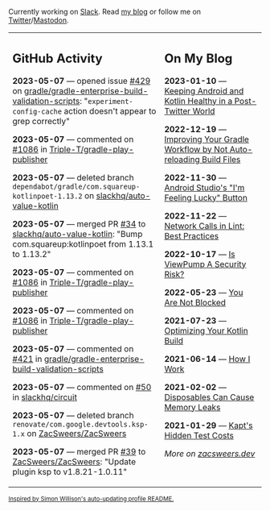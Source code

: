 Currently working on [Slack](https://slack.com/). Read [my blog](https://zacsweers.dev/) or follow me on [Twitter](https://twitter.com/ZacSweers)/[Mastodon](https://hachyderm.io/@ZacSweers).

<table><tr><td valign="top" width="60%">

## GitHub Activity
<!-- githubActivity starts -->
**2023-05-07** — opened issue [#429](https://github.com/gradle/gradle-enterprise-build-validation-scripts/issues/429) on [gradle/gradle-enterprise-build-validation-scripts](https://github.com/gradle/gradle-enterprise-build-validation-scripts): "`experiment-config-cache` action doesn't appear to grep correctly"

**2023-05-07** — commented on [#1086](https://github.com/Triple-T/gradle-play-publisher/pull/1086#issuecomment-1537654672) in [Triple-T/gradle-play-publisher](https://github.com/Triple-T/gradle-play-publisher)

**2023-05-07** — deleted branch `dependabot/gradle/com.squareup-kotlinpoet-1.13.2` on [slackhq/auto-value-kotlin](https://github.com/slackhq/auto-value-kotlin)

**2023-05-07** — merged PR [#34](https://github.com/slackhq/auto-value-kotlin/pull/34) to [slackhq/auto-value-kotlin](https://github.com/slackhq/auto-value-kotlin): "Bump com.squareup:kotlinpoet from 1.13.1 to 1.13.2"

**2023-05-07** — commented on [#1086](https://github.com/Triple-T/gradle-play-publisher/pull/1086#issuecomment-1537535460) in [Triple-T/gradle-play-publisher](https://github.com/Triple-T/gradle-play-publisher)

**2023-05-07** — commented on [#1086](https://github.com/Triple-T/gradle-play-publisher/pull/1086#issuecomment-1537532437) in [Triple-T/gradle-play-publisher](https://github.com/Triple-T/gradle-play-publisher)

**2023-05-07** — commented on [#421](https://github.com/gradle/gradle-enterprise-build-validation-scripts/issues/421#issuecomment-1537529487) in [gradle/gradle-enterprise-build-validation-scripts](https://github.com/gradle/gradle-enterprise-build-validation-scripts)

**2023-05-07** — commented on [#50](https://github.com/slackhq/circuit/issues/50#issuecomment-1537504213) in [slackhq/circuit](https://github.com/slackhq/circuit)

**2023-05-07** — deleted branch `renovate/com.google.devtools.ksp-1.x` on [ZacSweers/ZacSweers](https://github.com/ZacSweers/ZacSweers)

**2023-05-07** — merged PR [#39](https://github.com/ZacSweers/ZacSweers/pull/39) to [ZacSweers/ZacSweers](https://github.com/ZacSweers/ZacSweers): "Update plugin ksp to v1.8.21-1.0.11"
<!-- githubActivity ends -->
</td><td valign="top" width="40%">

## On My Blog
<!-- blog starts -->
**2023-01-10** — [Keeping Android and Kotlin Healthy in a Post-Twitter World](https://www.zacsweers.dev/keeping-android-healthy/)

**2022-12-19** — [Improving Your Gradle Workflow by Not Auto-reloading Build Files](https://www.zacsweers.dev/improving-your-workflow-by-not-auto-reloading-build-files/)

**2022-11-30** — [Android Studio's "I'm Feeling Lucky" Button](https://www.zacsweers.dev/android-studios-im-feeling-lucky-button/)

**2022-11-22** — [Network Calls in Lint: Best Practices](https://www.zacsweers.dev/network-calls-in-lint-best-practices/)

**2022-10-17** — [Is ViewPump A Security Risk?](https://www.zacsweers.dev/is-viewpump-a-security-risk/)

**2022-05-23** — [You Are Not Blocked](https://www.zacsweers.dev/you-are-not-blocked/)

**2021-07-23** — [Optimizing Your Kotlin Build](https://www.zacsweers.dev/optimizing-your-kotlin-build/)

**2021-06-14** — [How I Work](https://www.zacsweers.dev/how-i-work/)

**2021-02-02** — [Disposables Can Cause Memory Leaks](https://www.zacsweers.dev/disposables-can-cause-memory-leaks/)

**2021-01-29** — [Kapt's Hidden Test Costs](https://www.zacsweers.dev/kapts-hidden-test-costs/)
<!-- blog ends -->
_More on [zacsweers.dev](https://zacsweers.dev/)_
</td></tr></table>

<sub><a href="https://simonwillison.net/2020/Jul/10/self-updating-profile-readme/">Inspired by Simon Willison's auto-updating profile README.</a></sub>